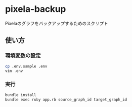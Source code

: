 # pixela-backup

Pixelaのグラフをバックアップするためのスクリプト

## 使い方

### 環境変数の設定
```bash
cp .env.sample .env
vim .env
```

### 実行
```bash
bundle install
bundle exec ruby app.rb source_graph_id target_graph_id
```

